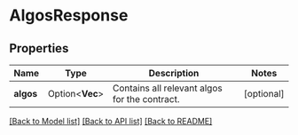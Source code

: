 # AlgosResponse

## Properties

Name | Type | Description | Notes
------------ | ------------- | ------------- | -------------
**algos** | Option<**Vec<String>**> | Contains all relevant algos for the contract. | [optional]

[[Back to Model list]](../README.md#documentation-for-models) [[Back to API list]](../README.md#documentation-for-api-endpoints) [[Back to README]](../README.md)
